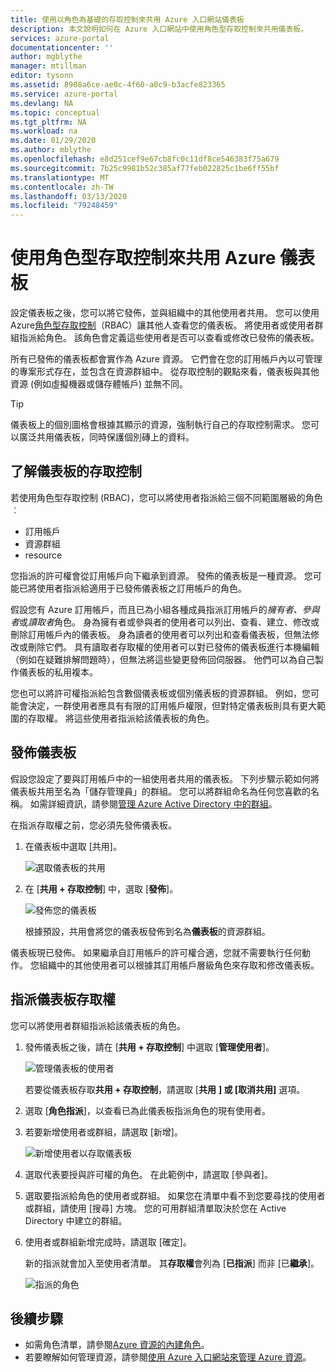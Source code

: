 ```yaml
---
title: 使用以角色為基礎的存取控制來共用 Azure 入口網站儀表板
description: 本文說明如何在 Azure 入口網站中使用角色型存取控制來共用儀表板。
services: azure-portal
documentationcenter: ''
author: mgblythe
manager: mtillman
editor: tysonn
ms.assetid: 8908a6ce-ae0c-4f60-a0c9-b3acfe823365
ms.service: azure-portal
ms.devlang: NA
ms.topic: conceptual
ms.tgt_pltfrm: NA
ms.workload: na
ms.date: 01/29/2020
ms.author: mblythe
ms.openlocfilehash: e8d251cef9e67cb8fc0c11df8ce546383f75a679
ms.sourcegitcommit: 7b25c9981b52c385af77feb022825c1be6ff55bf
ms.translationtype: MT
ms.contentlocale: zh-TW
ms.lasthandoff: 03/13/2020
ms.locfileid: "79248459"
---
```

# <a name="share-azure-dashboards-by-using-role-based-access-control"></a>使用角色型存取控制來共用 Azure 儀表板

設定儀表板之後，您可以將它發佈，並與組織中的其他使用者共用。 您可以使用 Azure[角色型存取控制](../role-based-access-control/role-assignments-portal.md)（RBAC）讓其他人查看您的儀表板。 將使用者或使用者群組指派給角色。 該角色會定義這些使用者是否可以查看或修改已發佈的儀表板。

所有已發佈的儀表板都會實作為 Azure 資源。 它們會在您的訂用帳戶內以可管理的專案形式存在，並包含在資源群組中。 從存取控制的觀點來看，儀表板與其他資源 (例如虛擬機器或儲存體帳戶) 並無不同。

> [!TIP]
> 儀表板上的個別圖格會根據其顯示的資源，強制執行自己的存取控制需求。 您可以廣泛共用儀表板，同時保護個別磚上的資料。
> 
> 

## <a name="understanding-access-control-for-dashboards"></a>了解儀表板的存取控制

若使用角色型存取控制 (RBAC)，您可以將使用者指派給三個不同範圍層級的角色︰

* 訂用帳戶
* 資源群組
* resource

您指派的許可權會從訂用帳戶向下繼承到資源。 發佈的儀表板是一種資源。 您可能已將使用者指派給適用于已發佈儀表板之訂用帳戶的角色。

假設您有 Azure 訂用帳戶，而且已為小組各種成員指派訂用帳戶的*擁有者*、*參與者*或*讀取者*角色。 身為擁有者或參與者的使用者可以列出、查看、建立、修改或刪除訂用帳戶內的儀表板。 身為讀者的使用者可以列出和查看儀表板，但無法修改或刪除它們。 具有讀取者存取權的使用者可以對已發佈的儀表板進行本機編輯（例如在疑難排解問題時），但無法將這些變更發佈回伺服器。 他們可以為自己製作儀表板的私用複本。

您也可以將許可權指派給包含數個儀表板或個別儀表板的資源群組。 例如，您可能會決定，一群使用者應具有有限的訂用帳戶權限，但對特定儀表板則具有更大範圍的存取權。 將這些使用者指派給該儀表板的角色。

## <a name="publish-dashboard"></a>發佈儀表板

假設您設定了要與訂用帳戶中的一組使用者共用的儀表板。 下列步驟示範如何將儀表板共用至名為「儲存管理員」的群組。 您可以將群組命名為任何您喜歡的名稱。 如需詳細資訊，請參閱[管理 Azure Active Directory 中的群組](../active-directory/fundamentals/active-directory-groups-create-azure-portal.md)。

在指派存取權之前，您必須先發佈儀表板。

1. 在儀表板中選取 [共用]。

    ![選取儀表板的共用](./media/azure-portal-dashboard-share-access/share-dashboard-for-access-control.png)

1. 在 [**共用 + 存取控制**] 中，選取 [**發佈**]。

    ![發佈您的儀表板](./media/azure-portal-dashboard-share-access/publish-dashboard-for-access-control.png)

     根據預設，共用會將您的儀表板發佈到名為**儀表板**的資源群組。

儀表板現已發佈。 如果繼承自訂用帳戶的許可權合適，您就不需要執行任何動作。 您組織中的其他使用者可以根據其訂用帳戶層級角色來存取和修改儀表板。

## <a name="assign-access-to-a-dashboard"></a>指派儀表板存取權

您可以將使用者群組指派給該儀表板的角色。

1. 發佈儀表板之後，請在 [**共用 + 存取控制**] 中選取 [**管理使用者**]。

    ![管理儀表板的使用者](./media/azure-portal-dashboard-share-access/manage-users-for-access-control.png)

    若要從儀表板存取**共用 + 存取控制**，請選取 [**共用** **] 或 [取消共用]** 選項。

1. 選取 [**角色指派**]，以查看已為此儀表板指派角色的現有使用者。

1. 若要新增使用者或群組，請選取 [新增]。

    ![新增使用者以存取儀表板](./media/azure-portal-dashboard-share-access/manage-users-existing-users.png)

1. 選取代表要授與許可權的角色。 在此範例中，請選取 [參與者]。

1. 選取要指派給角色的使用者或群組。 如果您在清單中看不到您要尋找的使用者或群組，請使用 [搜尋] 方塊。 您的可用群組清單取決於您在 Active Directory 中建立的群組。

1. 使用者或群組新增完成時，請選取 [確定]。

    新的指派就會加入至使用者清單。 其**存取權**會列為 [**已指派**] 而非 [已**繼承**]。

    ![指派的角色](./media/azure-portal-dashboard-share-access/assigned-roles.png)

## <a name="next-steps"></a>後續步驟

* 如需角色清單，請參閱[Azure 資源的內建角色](../role-based-access-control/built-in-roles.md)。
* 若要瞭解如何管理資源，請參閱[使用 Azure 入口網站來管理 Azure 資源](resource-group-portal.md)。


